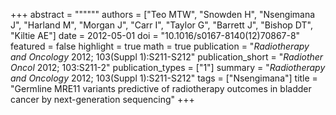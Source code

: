 +++
abstract = """"""
authors = ["Teo MTW", "Snowden H", "Nsengimana J", "Harland M", "Morgan J", "Carr I", "Taylor G", "Barrett J", "Bishop DT", "Kiltie AE"]
date = 2012-05-01
doi = "10.1016/s0167-8140(12)70867-8"
featured = false
highlight = true
math = true
publication = "*Radiotherapy and Oncology* 2012; 103(Suppl 1):S211-S212"
publication_short = "*Radiother Oncol* 2012; 103:S211-2"
publication_types = ["1"]
summary = "*Radiotherapy and Oncology* 2012; 103(Suppl 1):S211-S212"
tags = ["Nsengimana"]
title = "Germline MRE11 variants predictive of radiotherapy outcomes in bladder cancer by next-generation sequencing"
+++
